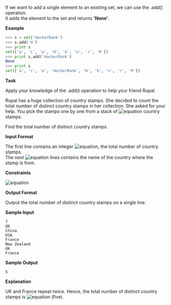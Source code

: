 If we want to add a single element to an existing set, we can use the .add() operation.<br> 
It adds the element to the set and returns __'None'__.

__Example__
```python
>>> s = set('HackerRank')
>>> s.add('H')
>>> print s
set(['a', 'c', 'e', 'H', 'k', 'n', 'r', 'R'])
>>> print s.add('HackerRank')
None
>>> print s
set(['a', 'c', 'e', 'HackerRank', 'H', 'k', 'n', 'r', 'R'])
```
__Task__

Apply your knowledge of the .add() operation to help your friend Rupal.

Rupal has a huge collection of country stamps. She decided to count the total number of distinct country stamps in her collection. She asked for your help. You pick the stamps one by one from a stack of ![equation](http://latex.codecogs.com/svg.latex?\inline&space;N) country stamps.

Find the total number of distinct country stamps.

__Input Format__

The first line contains an integer ![equation](http://latex.codecogs.com/svg.latex?\inline&space;N), the total number of country stamps.<br>
The next ![equation](http://latex.codecogs.com/svg.latex?\inline&space;N) lines contains the name of the country where the stamp is from.
 
__Constraints__

![equation](https://latex.codecogs.com/svg.latex?\inline&space;0&space;<&space;N&space;<&space;100)

__Output Format__

Output the total number of distinct country stamps on a single line.

__Sample Input__
```commandline
7
UK
China
USA
France
New Zealand
UK
France
``` 
__Sample Output__
```commandline
5
```
__Explanation__

UK and France repeat twice. Hence, the total number of distinct country stamps is ![equation](http://latex.codecogs.com/svg.latex?\inline&space;5) (five).